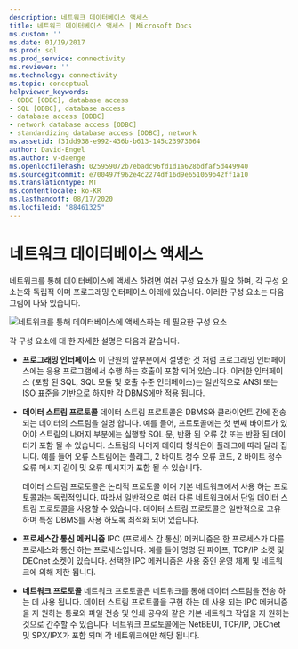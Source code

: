 ```yaml
---
description: 네트워크 데이터베이스 액세스
title: 네트워크 데이터베이스 액세스 | Microsoft Docs
ms.custom: ''
ms.date: 01/19/2017
ms.prod: sql
ms.prod_service: connectivity
ms.reviewer: ''
ms.technology: connectivity
ms.topic: conceptual
helpviewer_keywords:
- ODBC [ODBC], database access
- SQL [ODBC], database access
- database access [ODBC]
- network database access [ODBC]
- standardizing database access [ODBC], network
ms.assetid: f31dd938-e992-436b-b613-145c23973064
author: David-Engel
ms.author: v-daenge
ms.openlocfilehash: 025959072b7ebadc96fd1d1a628bdfaf5d449940
ms.sourcegitcommit: e700497f962e4c2274df16d9e651059b42ff1a10
ms.translationtype: MT
ms.contentlocale: ko-KR
ms.lasthandoff: 08/17/2020
ms.locfileid: "88461325"
---
```

# <a name="network-database-access"></a>네트워크 데이터베이스 액세스
네트워크를 통해 데이터베이스에 액세스 하려면 여러 구성 요소가 필요 하며, 각 구성 요소는와 독립적 이며 프로그래밍 인터페이스 아래에 있습니다. 이러한 구성 요소는 다음 그림에 나와 있습니다.  
  
 ![네트워크를 통해 데이터베이스에 액세스하는 데 필요한 구성 요소](../../odbc/reference/media/pr04.gif "pr04")  
  
 각 구성 요소에 대 한 자세한 설명은 다음과 같습니다.  
  
-   **프로그래밍 인터페이스** 이 단원의 앞부분에서 설명한 것 처럼 프로그래밍 인터페이스에는 응용 프로그램에서 수행 하는 호출이 포함 되어 있습니다. 이러한 인터페이스 (포함 된 SQL, SQL 모듈 및 호출 수준 인터페이스)는 일반적으로 ANSI 또는 ISO 표준을 기반으로 하지만 각 DBMS에만 적용 됩니다.  
  
-   **데이터 스트림 프로토콜** 데이터 스트림 프로토콜은 DBMS와 클라이언트 간에 전송 되는 데이터의 스트림을 설명 합니다. 예를 들어, 프로토콜에는 첫 번째 바이트가 있어야 스트림의 나머지 부분에는 실행할 SQL 문, 반환 된 오류 값 또는 반환 된 데이터가 포함 될 수 있습니다. 스트림의 나머지 데이터 형식은이 플래그에 따라 달라 집니다. 예를 들어 오류 스트림에는 플래그, 2 바이트 정수 오류 코드, 2 바이트 정수 오류 메시지 길이 및 오류 메시지가 포함 될 수 있습니다.  
  
     데이터 스트림 프로토콜은 논리적 프로토콜 이며 기본 네트워크에서 사용 하는 프로토콜과는 독립적입니다. 따라서 일반적으로 여러 다른 네트워크에서 단일 데이터 스트림 프로토콜을 사용할 수 있습니다. 데이터 스트림 프로토콜은 일반적으로 고유 하며 특정 DBMS를 사용 하도록 최적화 되어 있습니다.  
  
-   **프로세스간 통신 메커니즘** IPC (프로세스 간 통신) 메커니즘은 한 프로세스가 다른 프로세스와 통신 하는 프로세스입니다. 예를 들어 명명 된 파이프, TCP/IP 소켓 및 DECnet 소켓이 있습니다. 선택한 IPC 메커니즘은 사용 중인 운영 체제 및 네트워크에 의해 제한 됩니다.  
  
-   **네트워크 프로토콜** 네트워크 프로토콜은 네트워크를 통해 데이터 스트림을 전송 하는 데 사용 됩니다. 데이터 스트림 프로토콜을 구현 하는 데 사용 되는 IPC 메커니즘을 지 원하는 통로와 파일 전송 및 인쇄 공유와 같은 기본 네트워크 작업을 지 원하는 것으로 간주할 수 있습니다. 네트워크 프로토콜에는 NetBEUI, TCP/IP, DECnet 및 SPX/IPX가 포함 되며 각 네트워크에만 해당 됩니다.

